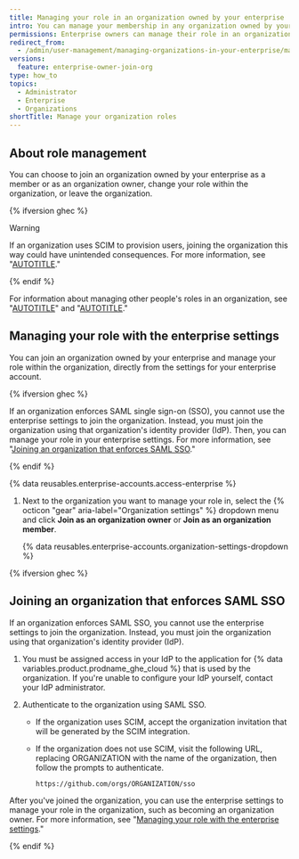 ```yaml
---
title: Managing your role in an organization owned by your enterprise
intro: You can manage your membership in any organization owned by your enterprise and change your role within the organization.
permissions: Enterprise owners can manage their role in an organization owned by the enterprise.
redirect_from:
  - /admin/user-management/managing-organizations-in-your-enterprise/managing-your-role-in-an-organization-owned-by-your-enterprise
versions:
  feature: enterprise-owner-join-org
type: how_to
topics:
  - Administrator
  - Enterprise
  - Organizations
shortTitle: Manage your organization roles
---
```


## About role management

You can choose to join an organization owned by your enterprise as a member or as an organization owner, change your role within the organization, or leave the organization.

{% ifversion ghec %}

> [!WARNING]
> If an organization uses SCIM to provision users, joining the organization this way could have unintended consequences. For more information, see "[AUTOTITLE](/organizations/managing-saml-single-sign-on-for-your-organization/about-scim-for-organizations)."

{% endif %}

For information about managing other people's roles in an organization, see "[AUTOTITLE](/organizations/managing-membership-in-your-organization)" and "[AUTOTITLE](/organizations/managing-peoples-access-to-your-organization-with-roles)."

## Managing your role with the enterprise settings

You can join an organization owned by your enterprise and manage your role within the organization, directly from the settings for your enterprise account.

{% ifversion ghec %}

If an organization enforces SAML single sign-on (SSO), you cannot use the enterprise settings to join the organization. Instead, you must join the organization using that organization's identity provider (IdP). Then, you can manage your role in your enterprise settings. For more information, see "[Joining an organization that enforces SAML SSO](#joining-an-organization-that-enforces-saml-sso)."

{% endif %}

{% data reusables.enterprise-accounts.access-enterprise %}
1. Next to the organization you want to manage your role in, select the {% octicon "gear" aria-label="Organization settings" %} dropdown menu and click **Join as an organization owner** or **Join as an organization member**.

   {% data reusables.enterprise-accounts.organization-settings-dropdown %}

{% ifversion ghec %}

## Joining an organization that enforces SAML SSO

If an organization enforces SAML SSO, you cannot use the enterprise settings to join the organization. Instead, you must join the organization using that organization's identity provider (IdP).

1. You must be assigned access in your IdP to the application for {% data variables.product.prodname_ghe_cloud %} that is used by the organization. If you're unable to configure your IdP yourself, contact your IdP administrator.
1. Authenticate to the organization using SAML SSO.

   * If the organization uses SCIM, accept the organization invitation that will be generated by the SCIM integration.
   * If the organization does not use SCIM, visit the following URL, replacing ORGANIZATION with the name of the organization, then follow the prompts to authenticate.

     `https://github.com/orgs/ORGANIZATION/sso`

After you've joined the organization, you can use the enterprise settings to manage your role in the organization, such as becoming an organization owner. For more information, see "[Managing your role with the enterprise settings](#managing-your-role-with-the-enterprise-settings)."

{% endif %}
